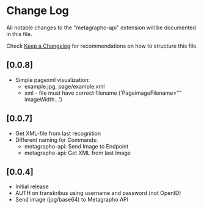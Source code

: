# Change Log

All notable changes to the "metagrapho-api" extension will be documented in this file.

Check [Keep a Changelog](http://keepachangelog.com/) for recommendations on how to structure this file.

## [0.0.8]

* Simple pagexml visualization:
  * example.jpg, page/example.xml
  * xml - file must have correct filename ('PageimageFilename="" imageWidth...')

## [0.0.7]

* Get XML-file from last recognition
* Different naming for Commands:
  * metagrapho-api: Send Image to Endpoint
  * metagrapho-api: Get XML from last Image

## [0.0.4]

- Initial release
- AUTH on transkribus using username and password (not OpenID)
- Send image (jpg/base64) to Metagrapho API
